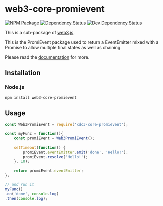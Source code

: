 # web3-core-promievent

[![NPM Package][npm-image]][npm-url] [![Dependency Status][deps-image]][deps-url] [![Dev Dependency Status][deps-dev-image]][deps-dev-url]

This is a sub-package of [web3.js][repo].

This is the PromiEvent package used to return a EventEmitter mixed with a Promise to allow multiple final states as well as chaining.

Please read the [documentation][docs] for more.

## Installation

### Node.js

```bash
npm install web3-core-promievent
```

## Usage

```js
const Web3PromiEvent = require('xdc3-core-promievent');

const myFunc = function(){
    const promiEvent = Web3PromiEvent();
    
    setTimeout(function() {
        promiEvent.eventEmitter.emit('done', 'Hello!');
        promiEvent.resolve('Hello!');
    }, 10);
    
    return promiEvent.eventEmitter;
};

// and run it
myFunc()
.on('done', console.log)
.then(console.log);
```

[docs]: http://web3js.readthedocs.io/en/1.0/
[repo]: https://github.com/XinFinOrg/XDC3
[npm-image]: https://img.shields.io/npm/v/web3-core-promievent.svg
[npm-url]: https://npmjs.org/package/web3-core-promievent
[deps-image]: https://david-dm.org/ethereum/web3.js/1.x/status.svg?path=packages/web3-core-promievent
[deps-url]: https://david-dm.org/ethereum/web3.js/1.x?path=packages/web3-core-promievent
[deps-dev-image]: https://david-dm.org/ethereum/web3.js/1.x/dev-status.svg?path=packages/web3-core-promievent
[deps-dev-url]: https://david-dm.org/ethereum/web3.js/1.x?type=dev&path=packages/web3-core-promievent
